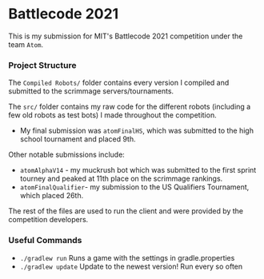 # Battlecode 2021 

This is my submission for MIT's Battlecode 2021 competition under the team `Atom`.

### Project Structure

The `Compiled Robots/` folder contains every version I compiled and submitted to the scrimmage servers/tournaments.
  
The `src/` folder contains my raw code for the different robots (including a few old robots as test bots) I made throughout the competition.
- My final submission was `atomFinalHS`, which was submitted to the high school tournament and placed 9th.

Other notable submissions include:
- `atomAlphaV14` - my muckrush bot which was submitted to the first sprint tourney and peaked at 11th place on the scrimmage rankings.
- `atomFinalQualifier`- my submission to the US Qualifiers Tournament, which placed 26th.
   
The rest of the files are used to run the client and were provided by the competition developers.

### Useful Commands

- `./gradlew run`
    Runs a game with the settings in gradle.properties
- `./gradlew update`
    Update to the newest version! Run every so often

